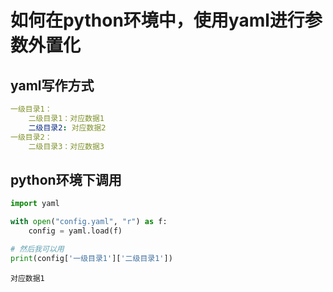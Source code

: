 # 如何在python环境中，使用yaml进行参数外置化



## yaml写作方式
```yaml
一级目录1：
	二级目录1：对应数据1
	二级目录2: 对应数据2
一级目录2：
	二级目录3：对应数据3
```

## python环境下调用
```python
import yaml

with open("config.yaml", "r") as f:
    config = yaml.load(f)

# 然后我可以用
print(config['一级目录1']['二级目录1'])

```

```shell
对应数据1
```